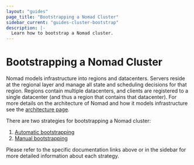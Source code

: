 ```yaml
---
layout: "guides"
page_title: "Bootstrapping a Nomad Cluster"
sidebar_current: "guides-cluster-bootstrap"
description: |-
  Learn how to bootstrap a Nomad cluster.
---
```


# Bootstrapping a Nomad Cluster

Nomad models infrastructure into regions and datacenters. Servers reside at the
regional layer and manage all state and scheduling decisions for that region.
Regions contain multiple datacenters, and clients are registered to a single
datacenter (and thus a region that contains that datacenter). For more details on
the architecture of Nomad and how it models infrastructure see the [architecture
page](/docs/internals/architecture.html).

There are two strategies for bootstrapping a Nomad cluster:

1. <a href="/guides/cluster/automatic.html">Automatic bootstrapping</a>
1. <a href="/guides/cluster/manual.html">Manual bootstrapping</a>

Please refer to the specific documentation links above or in the sidebar for
more detailed information about each strategy.
